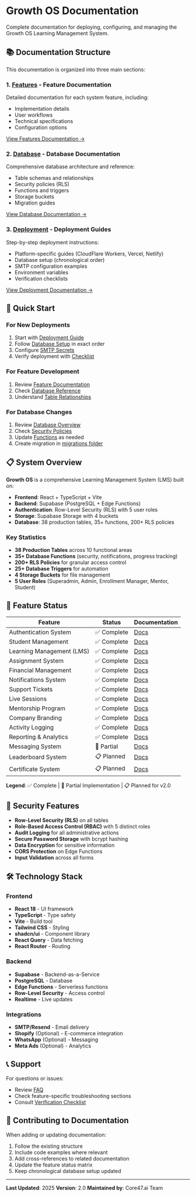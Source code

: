 # Growth OS Documentation

Complete documentation for deploying, configuring, and managing the Growth OS Learning Management System.

## 📚 Documentation Structure

This documentation is organized into three main sections:

### 1. [Features](./features/) - Feature Documentation
Detailed documentation for each system feature, including:
- Implementation details
- User workflows
- Technical specifications
- Configuration options

[View Features Documentation →](./features/README.md)

### 2. [Database](./database/) - Database Documentation
Comprehensive database architecture and reference:
- Table schemas and relationships
- Security policies (RLS)
- Functions and triggers
- Storage buckets
- Migration guides

[View Database Documentation →](./database/README.md)

### 3. [Deployment](./deployment/) - Deployment Guides
Step-by-step deployment instructions:
- Platform-specific guides (CloudFlare Workers, Vercel, Netlify)
- Database setup (chronological order)
- SMTP configuration examples
- Environment variables
- Verification checklists

[View Deployment Documentation →](./deployment/README.md)

## 🚀 Quick Start

### For New Deployments
1. Start with [Deployment Guide](./deployment/README.md)
2. Follow [Database Setup](./deployment/database-setup.md) in exact order
3. Configure [SMTP Secrets](./deployment/smtp-secrets/README.md)
4. Verify deployment with [Checklist](./deployment/verification-checklist.md)

### For Feature Development
1. Review [Feature Documentation](./features/README.md)
2. Check [Database Reference](./database/tables-reference.md)
3. Understand [Table Relationships](./database/table-relationships.md)

### For Database Changes
1. Review [Database Overview](./database/overview.md)
2. Check [Security Policies](./database/security.md)
3. Update [Functions](./database/functions.md) as needed
4. Create migration in [migrations folder](./database/migrations/)

## 📋 System Overview

**Growth OS** is a comprehensive Learning Management System (LMS) built on:
- **Frontend**: React + TypeScript + Vite
- **Backend**: Supabase (PostgreSQL + Edge Functions)
- **Authentication**: Row-Level Security (RLS) with 5 user roles
- **Storage**: Supabase Storage with 4 buckets
- **Database**: 38 production tables, 35+ functions, 200+ RLS policies

### Key Statistics
- **38 Production Tables** across 10 functional areas
- **35+ Database Functions** (security, notifications, progress tracking)
- **200+ RLS Policies** for granular access control
- **25+ Database Triggers** for automation
- **4 Storage Buckets** for file management
- **5 User Roles** (Superadmin, Admin, Enrollment Manager, Mentor, Student)

## 🎯 Feature Status

| Feature | Status | Documentation |
|---------|--------|---------------|
| Authentication System | ✅ Complete | [Docs](./features/authentication-system.md) |
| Student Management | ✅ Complete | [Docs](./features/student-management.md) |
| Learning Management (LMS) | ✅ Complete | [Docs](./features/learning-management.md) |
| Assignment System | ✅ Complete | [Docs](./features/assignment-system.md) |
| Financial Management | ✅ Complete | [Docs](./features/financial-management.md) |
| Notifications System | ✅ Complete | [Docs](./features/notifications-system.md) |
| Support Tickets | ✅ Complete | [Docs](./features/support-tickets.md) |
| Live Sessions | ✅ Complete | [Docs](./features/live-sessions.md) |
| Mentorship Program | ✅ Complete | [Docs](./features/mentorship-program.md) |
| Company Branding | ✅ Complete | [Docs](./features/company-branding.md) |
| Activity Logging | ✅ Complete | [Docs](./features/user-activity-logging.md) |
| Reporting & Analytics | ✅ Complete | [Docs](./features/reporting-analytics.md) |
| Messaging System | 🚧 Partial | [Docs](./features/messaging-system.md) |
| Leaderboard System | 📋 Planned | [Docs](./features/leaderboard-system.md) |
| Certificate System | 📋 Planned | [Docs](./features/certificates-system.md) |

**Legend**: ✅ Complete | 🚧 Partial Implementation | 📋 Planned for v2.0

## 🔐 Security Features

- **Row-Level Security (RLS)** on all tables
- **Role-Based Access Control (RBAC)** with 5 distinct roles
- **Audit Logging** for all administrative actions
- **Secure Password Storage** with bcrypt hashing
- **Data Encryption** for sensitive information
- **CORS Protection** on Edge Functions
- **Input Validation** across all forms

## 🛠️ Technology Stack

### Frontend
- **React 18** - UI framework
- **TypeScript** - Type safety
- **Vite** - Build tool
- **Tailwind CSS** - Styling
- **shadcn/ui** - Component library
- **React Query** - Data fetching
- **React Router** - Routing

### Backend
- **Supabase** - Backend-as-a-Service
- **PostgreSQL** - Database
- **Edge Functions** - Serverless functions
- **Row-Level Security** - Access control
- **Realtime** - Live updates

### Integrations
- **SMTP/Resend** - Email delivery
- **Shopify** (Optional) - E-commerce integration
- **WhatsApp** (Optional) - Messaging
- **Meta Ads** (Optional) - Analytics

## 📞 Support

For questions or issues:
- Review [FAQ](../docs/faq.md)
- Check feature-specific troubleshooting sections
- Consult [Verification Checklist](./deployment/verification-checklist.md)

## 📝 Contributing to Documentation

When adding or updating documentation:
1. Follow the existing structure
2. Include code examples where relevant
3. Add cross-references to related documentation
4. Update the feature status matrix
5. Keep chronological database setup updated

---

**Last Updated**: 2025
**Version**: 2.0
**Maintained by**: Core47.ai Team
